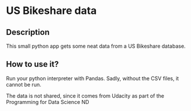 # US Bikeshare data

## Description
This small python app gets some neat data from a US Bikeshare database.

## How to use it?
Run your python interpreter with Pandas. Sadly, without the CSV files, it cannot be run.

The data is not shared, since it comes from Udacity as part of the Programming for Data Science ND